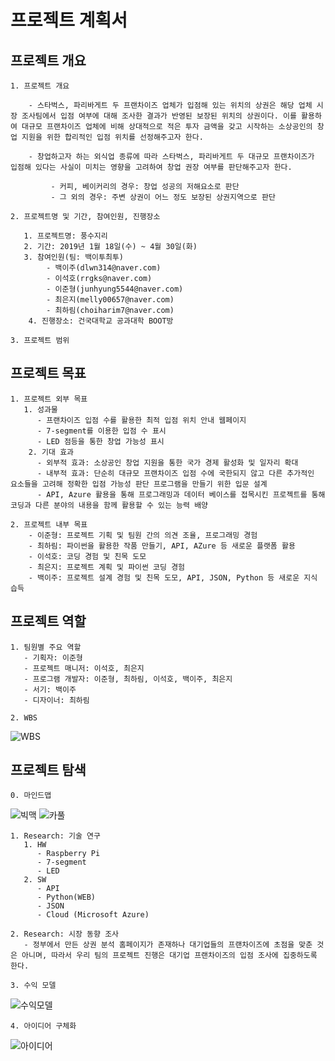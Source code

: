 # 프로젝트 계획서


## 프로젝트 개요
    1. 프로젝트 개요
   
        - 스타벅스, 파리바게트 두 프랜차이즈 업체가 입점해 있는 위치의 상권은 해당 업체 시장 조사팀에서 입점 여부에 대해 조사한 결과가 반영된 보장된 위치의 상권이다. 이를 활용하여 대규모 프랜차이즈 업체에 비해 상대적으로 적은 투자 금액을 갖고 시작하는 소상공인의 창업 지원을 위한 합리적인 입점 위치를 선정해주고자 한다.

        - 창업하고자 하는 외식업 종류에 따라 스타벅스, 파리바게트 두 대규모 프랜차이즈가 입점해 있다는 사실이 미치는 영향을 고려하여 창업 권장 여부를 판단해주고자 한다.

             - 커피, 베이커리의 경우: 창업 성공의 저해요소로 판단
             - 그 외의 경우: 주변 상권이 어느 정도 보장된 상권지역으로 판단

    2. 프로젝트명 및 기간, 참여인원, 진행장소

       1. 프로젝트명: 풍수지리
       2. 기간: 2019년 1월 18일(수) ~ 4월 30일(화)
       3. 참여인원(팀: 백이투최투)
            - 백이주(dlwn314@naver.com)
            - 이석호(rrgks@naver.com)
            - 이준형(junhyung5544@naver.com)
            - 최은지(melly00657@naver.com)
            - 최하림(choiharim7@naver.com)
        4. 진행장소: 건국대학교 공과대학 BOOT방

    3. 프로젝트 범위


## 프로젝트 목표
    1. 프로젝트 외부 목표
       1. 성과물
          - 프랜차이즈 입점 수를 활용한 최적 입점 위치 안내 웹페이지
          - 7-segment를 이용한 입점 수 표시
          - LED 점등을 통한 창업 가능성 표시
        2. 기대 효과
          - 외부적 효과: 소상공인 창업 지원을 통한 국가 경제 활성화 및 일자리 확대
          - 내부적 효과: 단순히 대규모 프랜차이즈 입점 수에 국한되지 않고 다른 추가적인 요소들을 고려해 정확한 입점 가능성 판단 프로그램을 만들기 위한 입문 설계
          - API, Azure 활용을 통해 프로그래밍과 데이터 베이스를 접목시킨 프로젝트를 통해 코딩과 다른 분야의 내용을 함께 활용할 수 있는 능력 배양

    2. 프로젝트 내부 목표
        - 이준형: 프로젝트 기획 및 팀원 간의 의견 조율, 프로그래밍 경험
        - 최하림: 파이썬을 활용한 작품 만들기, API, AZure 등 새로운 플랫폼 활용
        - 이석호: 코딩 경험 및 친목 도모
        - 최은지: 프로젝트 계획 및 파이썬 코딩 경험
        - 백이주: 프로젝트 설계 경험 및 친목 도모, API, JSON, Python 등 새로운 지식 습득


## 프로젝트 역할
    1. 팀원별 주요 역할
       - 기획자: 이준형
       - 프로젝트 매니저: 이석호, 최은지
       - 프로그램 개발자: 이준형, 최하림, 이석호, 백이주, 최은지
       - 서기: 백이주
       - 디자이너: 최하림

    2. WBS
![WBS](./BOOT_SW/sw_project/img/WBS.jpg)


## 프로젝트 탐색
    0. 마인드맵
![빅맥](./BOOT_SW/sw_project/img/mac_mindmap.jpg)
![카풀](./BOOT_SW/sw_project/img/car_mindmap.jpg)

    1. Research: 기술 연구
       1. HW
          - Raspberry Pi
          - 7-segment
          - LED
       2. SW
          - API
          - Python(WEB)
          - JSON
          - Cloud (Microsoft Azure)

    2. Research: 시장 동향 조사
       - 정부에서 만든 상권 분석 홈페이지가 존재하나 대기업들의 프랜차이즈에 초점을 맞춘 것은 아니며, 따라서 우리 팀의 프로젝트 진행은 대기업 프랜차이즈의 입점 조사에 집중하도록 한다. 

    3. 수익 모델
![수익모델](./BOOT_SW/sw_project/img/interest.jpg)

    4. 아이디어 구체화
![아이디어](./BOOT_SW/sw_project/img/idea.jpg)



